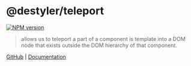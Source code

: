 # @destyler/teleport

[![NPM version](https://img.shields.io/npm/v/@destyler/teleport?color=a1b858&teleport=)](https://www.npmjs.com/package/@destyler/teleport)

> allows us to teleport a part of a component is template into a DOM node that exists outside the DOM hierarchy of that component.

[GitHub](https://github.com/destyler/destyler) | [Documentation](https://destyler-dev.zeabur.app/)

